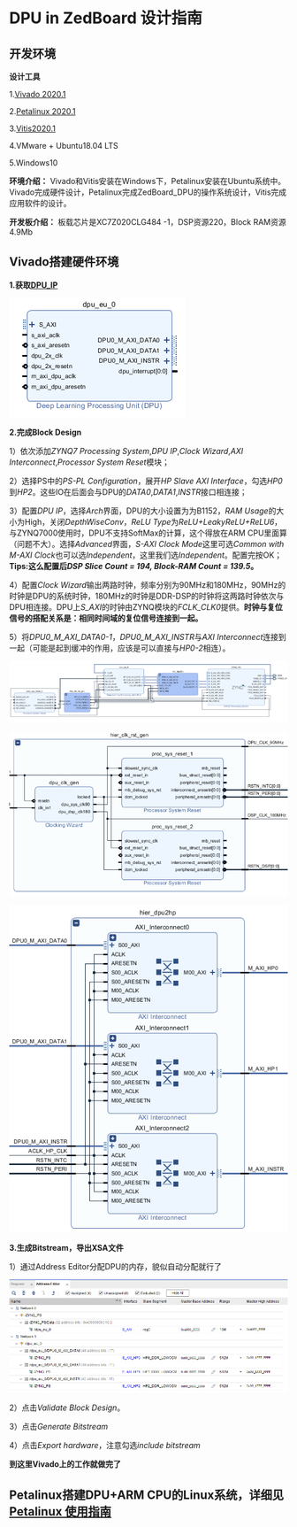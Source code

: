 #  DPU in ZedBoard 设计指南

## 开发环境

__设计工具__

1.[Vivado 2020.1][1]

2.[Petalinux 2020.1][2]

3.[Vitis2020.1][3]

4.VMware + Ubuntu18.04 LTS

5.Windows10

__环境介绍：__ Vivado和Vitis安装在Windows下，Petalinux安装在Ubuntu系统中。Vivado完成硬件设计，Petalinux完成ZedBoard_DPU的操作系统设计，Vitis完成应用软件的设计。

__开发板介绍：__ 板载芯片是XC7Z020CLG484 -1，DSP资源220，Block RAM资源4.9Mb

## Vivado搭建硬件环境

__1.获取[DPU_IP][4]__

![](https://github.com/Jaso0n/DPU-Design-Flow/blob/master/ZedBoard/readme_image/dpu.png)

__2.完成Block Design__

1）依次添加*ZYNQ7 Processing System*,*DPU IP*,*Clock Wizard*,*AXI Interconnect*,*Processor System Reset*模块；

2）选择PS中的*PS-PL Configuration*，展开*HP Slave AXI Interface*，勾选*HP0*到*HP2*。这些IO在后面会与DPU的*DATA0*,*DATA1*,*INSTR*接口相连接；

3）配置*DPU IP*，选择*Arch*界面，DPU的大小设置为为B1152，*RAM Usage*的大小为High，关闭*DepthWiseConv*，*ReLU Type*为*ReLU+LeakyReLU+ReLU6*，与ZYNQ7000使用时，DPU不支持SoftMax的计算，这个得放在ARM CPU里面算（问题不大）。选择*Advanced*界面，*S-AXI Clock Mode*这里可选*Common with M-AXI Clock*也可以选*Independent*，这里我们选*Independent*。配置完按OK；**Tips:这么配置后*DSP Slice Count = 194, Block-RAM Count = 139.5*。**

4）配置*Clock Wizard*输出两路时钟，频率分别为90MHz和180MHz，90MHz的时钟是DPU的系统时钟，180MHz的时钟是DDR-DSP的时钟将这两路时钟依次与DPU相连接。DPU上*S_AXI*的时钟由ZYNQ模块的*FCLK_CLK0*提供。__时钟与复位信号的搭配关系是：相同时间域的复位信号连接到一起。__

5）将*DPU0_M_AXI_DATA0-1*，*DPU0_M_AXI_INSTR*与*AXI Interconnect*连接到一起（可能是起到缓冲的作用，应该是可以直接与*HP0-2*相连）。

![](https://github.com/Jaso0n/DPU-Design-Flow/blob/master/ZedBoard/readme_image/block_design.png)

![](https://github.com/Jaso0n/DPU-Design-Flow/blob/master/ZedBoard/readme_image/hier_clk_rst_gen.png)

![](https://github.com/Jaso0n/DPU-Design-Flow/blob/master/ZedBoard/readme_image/hier_dpu2hp.png)

__3.生成Bitstream，导出XSA文件__

1）通过Address Editor分配DPU的内存，貌似自动分配就行了

![](https://github.com/Jaso0n/DPU-Design-Flow/blob/master/ZedBoard/readme_image/address.png)

2）点击*Validate Block Design*。

3）点击*Generate Bitstream*

4）点击*Export hardware*，注意勾选*include bitstream*

__到这里Vivado上的工作就做完了__

## Petalinux搭建DPU+ARM CPU的Linux系统，详细见[Petalinux 使用指南][5]





[1]:https://www.xilinx.com/support/download/index.html/content/xilinx/en/downloadNav/vivado-design-tools.html
[2]:https://www.xilinx.com/support/download/index.html/content/xilinx/en/downloadNav/vitis.html
[3]:https://www.xilinx.com/support/download/index.html/content/xilinx/en/downloadNav/embedded-design-tools.html
[4]:https://www.xilinx.com/products/design-tools/ai-inference/ai-developer-hub.html#edge
[5]:https://github.com/Jaso0n/DPU-Design-Flow/blob/master/ZedBoard/Petalinux%20%E4%BD%BF%E7%94%A8%E6%8C%87%E5%8D%97.md
